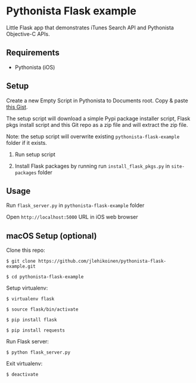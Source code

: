 # Pythonista Flask example

Little Flask app that demonstrates iTunes Search API and Pythonista Objective-C APIs.

## Requirements

* Pythonista (iOS)

## Setup

Create a new Empty Script in Pythonista to Documents root. Copy & paste [this Gist](https://gist.github.com/jlehikoinen/ebbb77b366d908243ad6).

The setup script will download a simple Pypi package installer script, Flask pkgs install script and this Git repo as a zip file and will extract the zip file.

Note: the setup script will overwrite existing `pythonista-flask-example` folder if it exists.

1. Run setup script

2. Install Flask packages by running run `install_flask_pkgs.py` in `site-packages` folder

## Usage

Run `flask_server.py` in `pythonista-flask-example` folder

Open `http://localhost:5000` URL in iOS web browser

## macOS Setup (optional)

Clone this repo:

`$ git clone https://github.com/jlehikoinen/pythonista-flask-example.git`

`$ cd pythonista-flask-example`

Setup virtualenv:

`$ virtualenv flask`

`$ source flask/bin/activate`

`$ pip install flask`

`$ pip install requests`

Run Flask server:

`$ python flask_server.py`

Exit virtualenv:

`$ deactivate`
